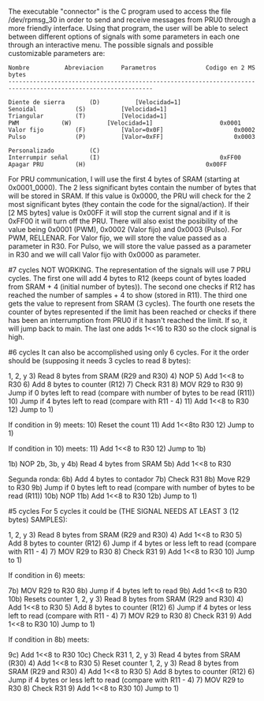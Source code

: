 The executable "connector" is the C program used to access the file /dev/rpmsg_30 in order to send and receive messages from PRU0 through a more friendly interface. Using that program, the user will be able to select between different options of signals with some parameters in each one through an interactive menu. The possible signals and possible customizable parameters are:

	Nombre			Abreviacion		Parametros				Codigo en 2 MS bytes
	---------------------------------------------------------------------------------------------------------------

	Diente de sierra	   (D)			[Velocidad=1]
	Senoidal		   (S)			[Velocidad=1]
	Triangular		   (T)			[Velocidad=1]
	PWM			   (W)			[Velocidad=1]					0x0001
	Valor fijo		   (F)			[Valor=0x0F]					0x0002
	Pulso			   (P)			[Valor=0xFF]					0x0003

	Personalizado		   (C)
	Interrumpir señal	   (I)									0xFF00
	Apagar PRU		   (H)									0x00FF


For PRU communication, I will use the first 4 bytes of SRAM (starting at 0x0001_0000). The 2 less significant bytes contain the number of bytes that will be stored in SRAM. If this value is 0x0000, the PRU will check for the 2 most significant bytes (they contain the code for the signal/action). If their [2 MS bytes] value is 0x00FF it will stop the current signal and if it is 0xFF00 it will turn off the PRU. There will also exist the posibility of the value being 0x0001 (PWM), 0x0002 (Valor fijo) and 0x0003 (Pulso). 
For PWM, RELLENAR.
For Valor fijo, we will store the value passed as a parameter in R30.
For Pulso, we will store the value passed as a parameter in R30 and we will call Valor fijo with 0x0000 as parameter.

#7 cycles
NOT WORKING. The representation of the signals will use 7 PRU cycles. The first one will add 4 bytes to R12 (keeps count of bytes loaded from SRAM + 4 (initial number of bytes)). The second one checks if R12 has reached the number of samples + 4 to show (stored in R11). The third one gets the value to represent from SRAM (3 cycles). The fourth one resets the counter of bytes represented if the limit has been reached or checks if there has been an interrumption from PRU0 if it hasn't reached the limit. If so, it will jump back to main. The last one adds 1<<16 to R30 so the clock signal is high.


#6 cycles
It can also be accomplished using only 6 cycles. For it the order should be (supposing it needs 3 cycles to read 8 bytes):

1, 2, y 3)	Read 8 bytes from SRAM (R29 and R30)
4)		NOP
5)		Add 1<<8 to R30
6)		Add 8 bytes to counter (R12)
7)		Check R31
8)		MOV R29 to R30
9)		Jump if 0 bytes left to read (compare with number of bytes to be read (R11))
10)		Jump if 4 bytes left to read (compare with R11 - 4)
11)		Add 1<<8 to R30
12)		Jump to 1)


If condition in 9) meets:
10)		Reset the count
11)		Add 1<<8to R30
12)		Jump to 1)


If condition in 10) meets:
11)		Add 1<<8 to R30
12)		Jump to 1b)

1b)		NOP
2b, 3b, y 4b)	Read 4 bytes from SRAM
5b)		Add 1<<8 to R30

Segunda ronda:
6b)		Add 4 bytes to contador
7b)		Check R31
8b)		Move R29 to R30
9b)		Jump if 0 bytes left to read (compare with number of bytes to be read (R11))
10b)		NOP
11b)		Add 1<<8 to R30
12b)		Jump to 1)


#5 cycles
For 5 cycles it could be (THE SIGNAL NEEDS AT LEAST 3 (12 bytes) SAMPLES):

1, 2, y 3)	Read 8 bytes from SRAM (R29 and R30)
4)		Add 1<<8 to R30
5)		Add 8 bytes to counter (R12)
6)		Jump if 4 bytes or less left to read (compare with R11 - 4)
7)		MOV R29 to R30
8)		Check R31
9)		Add 1<<8 to R30
10)		Jump to 1)


If condition in 6) meets:

7b)		MOV R29 to R30
8b)		Jump if 4 bytes left to read
9b)		Add 1<<8 to R30
10b)		Resets counter
1, 2, y 3)	Read 8 bytes from SRAM (R29 and R30)
4)		Add 1<<8 to R30
5)		Add 8 bytes to counter (R12)
6)		Jump if 4 bytes or less left to read (compare with R11 - 4)
7)		MOV R29 to R30
8)		Check R31
9)		Add 1<<8 to R30
10)		Jump to 1)


If condition in 8b) meets:

9c)		Add 1<<8 to R30
10c)		Check R31
1, 2, y 3)	Read 4 bytes from SRAM (R30)
4)		Add 1<<8 to R30
5)		Reset counter
1, 2, y 3)	Read 8 bytes from SRAM (R29 and R30)
4)		Add 1<<8 to R30
5)		Add 8 bytes to counter (R12)
6)		Jump if 4 bytes or less left to read (compare with R11 - 4)
7)		MOV R29 to R30
8)		Check R31
9)		Add 1<<8 to R30
10)		Jump to 1)

